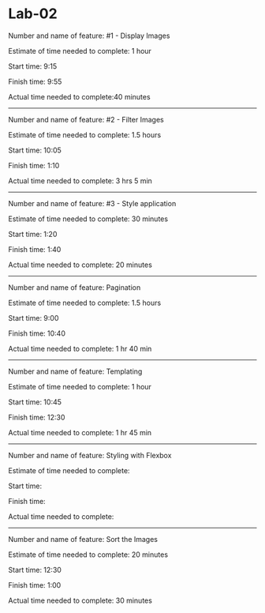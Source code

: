 # Lab-02

Number and name of feature: #1 - Display Images

Estimate of time needed to complete: 1 hour

Start time: 9:15

Finish time: 9:55

Actual time needed to complete:40 minutes
_______________________________________________________

Number and name of feature: #2 - Filter Images

Estimate of time needed to complete: 1.5 hours

Start time: 10:05

Finish time: 1:10

Actual time needed to complete: 3 hrs 5 min
_______________________________________________________

Number and name of feature: #3 - Style application

Estimate of time needed to complete: 30 minutes

Start time: 1:20

Finish time: 1:40

Actual time needed to complete: 20 minutes
_______________________________________________________

Number and name of feature: Pagination

Estimate of time needed to complete: 1.5 hours

Start time: 9:00

Finish time: 10:40

Actual time needed to complete: 1 hr 40 min
_______________________________________________________

Number and name of feature: Templating

Estimate of time needed to complete: 1 hour

Start time: 10:45

Finish time: 12:30

Actual time needed to complete: 1 hr 45 min
_______________________________________________________

Number and name of feature: Styling with Flexbox

Estimate of time needed to complete: 

Start time: 

Finish time: 

Actual time needed to complete:
_______________________________________________________

Number and name of feature: Sort the Images

Estimate of time needed to complete: 20 minutes

Start time: 12:30

Finish time: 1:00

Actual time needed to complete: 30 minutes